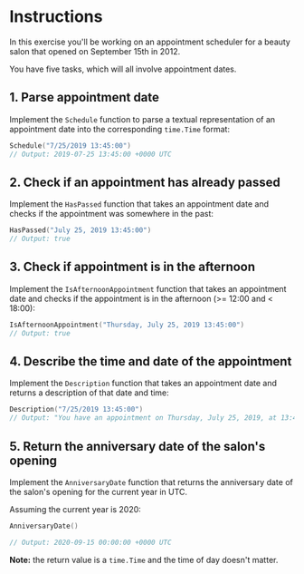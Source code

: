 # Instructions

In this exercise you'll be working on an appointment scheduler for a beauty salon that opened on September 15th in 2012.

You have five tasks, which will all involve appointment dates.

## 1. Parse appointment date

Implement the `Schedule` function to parse a textual representation of an appointment date into the corresponding `time.Time` format:

```go
Schedule("7/25/2019 13:45:00")
// Output: 2019-07-25 13:45:00 +0000 UTC
```

## 2. Check if an appointment has already passed

Implement the `HasPassed` function that takes an appointment date and checks if the appointment was somewhere in the past:

```go
HasPassed("July 25, 2019 13:45:00")
// Output: true
```

## 3. Check if appointment is in the afternoon

Implement the `IsAfternoonAppointment` function that takes an appointment date and checks if the appointment is in the afternoon (>= 12:00 and < 18:00):

```go
IsAfternoonAppointment("Thursday, July 25, 2019 13:45:00")
// Output: true
```

## 4. Describe the time and date of the appointment

Implement the `Description` function that takes an appointment date and returns a description of that date and time:

```go
Description("7/25/2019 13:45:00")
// Output: "You have an appointment on Thursday, July 25, 2019, at 13:45."
```

## 5. Return the anniversary date of the salon's opening

Implement the `AnniversaryDate` function that returns the anniversary date of the salon's opening for the current year in UTC.

Assuming the current year is 2020:

```go
AnniversaryDate()

// Output: 2020-09-15 00:00:00 +0000 UTC
```

**Note:** the return value is a `time.Time` and the time of day doesn't matter.

